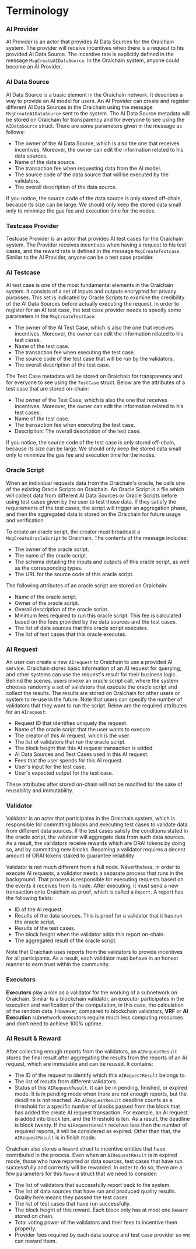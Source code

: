# Terminology

### AI Provider

AI Provider is an actor that provides AI Data Sources for the Oraichain system. The provider will receive incentives when there is a request to his provided AI Data Source. The incentive rate is explicitly defined in the message `MsgCreateAIDataSource`. In the Oraichain system, anyone could become an AI Provider.

### AI Data Source

AI Data Source is a basic element in the Oraichain network. It describes a way to provide an AI model for users. An AI Provider can create and register different AI Data Sources in the Oraichain using the message `MsgCreateAIDataSource` sent to the system. The AI Data Source metadata will be stored on Oraichain for transparency and for everyone to see using the `AIDataSource` struct. There are some parameters given in the message as follows:

* The owner of the AI Data Source, which is also the one that receives incentives. Moreover, the owner can edit the information related to his data sources.
* Name of the data source.
* The transaction fee when requesting data from the AI model.
* The source code of the data source that will be executed by the validators.
* The overall description of the data source.

If you notice, the source code of the data source is only stored off-chain, because its size can be large. We should only keep the stored data small only to minimize the gas fee and execution time for the nodes.

### Testcase Provider

Testcase Provider is an actor that provides AI test cases for the Oraichain system. The Provider receives incentives when having a request to his test cases, and the reward rate is defined in the message `MsgCreateTestcase`. Similar to the AI Provider, anyone can be a test case provider.

### AI Testcase

AI test case is one of the most fundamental elements in the Oraichain system. It consists of a set of inputs and outputs encrypted for privacy purposes. This set is indicated by Oracle Scripts to examine the credibility of the AI Data Sources before actually executing the request. In order to register for an AI test case, the test case provider needs to specify some parameters in the `MsgCreateTestCase`:

* The owner of the AI Test Case, which is also the one that receives incentives. Moreover, the owner can edit the information related to his test cases.
* Name of the test case.
* The transaction fee when executing the test case.
* The source code of the test case that will be run by the validators.
* The overall description of the test case.

The Test Case metadata will be stored on Oraichain for transparency and for everyone to see using the `TestCase` struct. Below are the attributes of a test case that are stored on-chain:

* The owner of the Test Case, which is also the one that receives incentives. Moreover, the owner can edit the information related to his test cases.
* Name of the test case.
* The transaction fee when executing the test case.
* Description: The overall description of the test case.

If you notice, the source code of the test case is only stored off-chain, because its size can be large. We should only keep the stored data small only to minimize the gas fee and execution time for the nodes.

### Oracle Script

When an individual requests data from the Oraichain's oracle, he calls one of the existing Oracle Scripts on Oraichain. An Oracle Script is a file which will collect data from different AI Data Sources or Oracle Scripts before using test cases given by the user to test those data. If they satisfy the requirements of the test cases, the script will trigger an aggregation phase, and then the aggregated data is stored on the Oraichain for future usage and verification.

To create an oracle script, the creator must broadcast a `MsgCreateOracleScript` to Oraichain. The contents of the message includes:

* The owner of the oracle script.
* The name of the oracle script.
* The schema detailing the inputs and outputs of this oracle script, as well as the corresponding types.
* The URL for the source code of this oracle script.

The following attributes of an oracle script are stored on Oraichain:

* Name of the oracle script.
* Owner of the oracle script.
* Overall description of the oracle script.
* Minimum fees required to run this oracle script. This fee is calculated based on the fees provided by the data sources and the test cases.
* The list of data sources that this oracle script executes.
* The list of test cases that this oracle executes.

### AI Request

An user can create a new `AIrequest` to Oraichain to use a provided AI service. Oraichain stores basic information of an AI request for querying, and other systems can use the request's result for their business logic. Behind the scenes, users invoke an oracle script call, where the system chooses randomly a set of validators that execute the oracle script and collect the results. The results are stored on Oraichain for other users or system to re-use in the future. Note that users can specify the number of validators that they want to run the script. Below are the required attributes for an `AIrequest`:

* Request ID that identifies uniquely the request.
* Name of the oracle script that the user wants to execute.
* The creator of this AI request, which is the user.
* The list of validators that run the oracle script.
* The block height that this AI request transaction is added.
* AI Data Sources and Test Cases used in this AI request.
* Fees that the user spends for this AI request.
* User's input for the test case.
* User's expected output for the test case.

These attributes after stored on-chain will not be modified for the sake of reusability and immutability.

### Validator

Validator is an actor that participates in the Oraichain system, which is responsible for committing blocks and executing test cases to validate data from different data sources. If the test cases satisfy the conditions stated in the oracle script, the validator will aggregate data from such data sources. As a result, the validators receive rewards which are ORAI tokens by doing so, and by committing new blocks. Becoming a validator requires a decent amount of ORAI tokens staked to guarantee reliability

Validator is not much different from a full node. Nevertheless, in order to execute AI requests, a validator needs a separate process that runs in the background. That process is responsible for executing requests based on the events it receives from its node. After executing, it must send a new transaction onto Oraichain as proof, which is called a `Report`. A report has the following fields:

* ID of the AI request.
* Results of the data sources. This is proof for a validator that it has run the oracle script.
* Results of the test cases.
* The block height when the validator adds this report on-chain.
* The aggregated result of the oracle script.

Note that Oraichain uses reports from the validators to provide incentives for all participants. As a result, each validator must behave in an honest manner to earn trust within the community.&#x20;

### Executors

**Executors** play a role as a validator for the working of a subnetwork on Oraichain. Similar to a blockchain validator, an executor participates in the execution and verification of the computation, in this case, the calculation of the random data. However, compared to blockchain validators, **VRF** or **AI Execution** subnetwork executors require much less computing resources and don’t need to achieve 100% uptime.

### AI Result & Reward

After collecting enough reports from the validators, an `AIRequestResult` stores the final result after aggregating the results from the reports of an AI request, which are immutable and can be reused. It contains:

* The ID of the request to identify which this `AIRequestResult` belongs to.
* The list of resutls from different validators.
* Status of this `AIRequestResult`. It can be in pending, finished, or expired mode. It is in pending mode when there are not enough reports, but the deadline is not reached. An `AIRequestResult` deadline counts as a threshold for a specific number of blocks passed from the block that has added the create AI request transaction. For example, an AI request is added into block ten, and the threshold is ten. As a result, the deadline is block twenty. If the `AIRequestResult` receives less than the number of required reports, it will be considered as expired. Other than that, the `AIRequestResult` is in finish mode.

Oraichain also stores a `Reward` struct to incentive entities that have contributed in the process. Even when an `AIRequestResult` is in expired mode, those who have reported or data sources, test cases that have run successfully and correctly will be rewarded. In order to do so, there are a few parameters for this `Reward` struct that we need to consider:

* The list of validators that successfully report back to the system.
* The list of data sources that have run and produced quality results. Quality here means they passed the test cases.
* The list of test cases that have run successfully.
* The block height of this reward. Each block only has at most one `Reward` stored on chain.
* Total voting power of the validators and their fees to incentive them properly.
* Provider fees required by each data source and test case provider so we can reward them.
